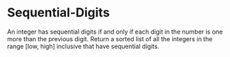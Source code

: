 # Sequential-Digits
An integer has sequential digits if and only if each digit in the number is one more than the previous digit. Return a sorted list of all the integers in the range [low, high] inclusive that have sequential digits.
